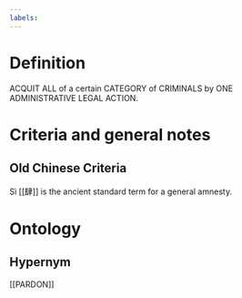 ```yaml
---
labels: 
---
```


# Definition
ACQUIT ALL of a certain CATEGORY of CRIMINALS by ONE ADMINISTRATIVE LEGAL ACTION.  
# Criteria and general notes
## Old Chinese Criteria
Sì [[肆]] is the ancient standard term for a general amnesty.
# Ontology

## Hypernym
[[PARDON]]